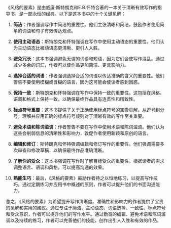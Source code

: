 《风格的要素》是由威廉·斯特朗克和E.B.怀特合著的一本关于清晰有效写作的指导书，是一部永恒的经典。以下是这本书中的十个关键见解：

1. **简洁**：作者强调写作中简洁的重要性。他们主张清晰和简洁，鼓励作者使用简单的词语和句子有效传达观点。

2. **使用主动语态**：斯特朗克和怀特强调在写作中使用主动语态的重要性。他们认为主动语态比被动语态更清晰、更引人入胜。

3. **避免冗长**：这本书强调避免无谓的词语和短语，因为它们会使写作混乱。通过减少多余的词汇，作者可以使作品更加简洁、更具影响力。

4. **选择合适的词语**：作者强调选择合适的词语以传达准确的含义的重要性。他们警告不要使用模糊或含糊的语言，因为这可能会使读者感到困惑。

5. **保持一致**：斯特朗克和怀特强调在写作中保持一致的重要性。这包括在风格、语调和格式上保持一致，以确保最终作品具有连贯性和精致性。

6. **标点符号重要**：这本书提供了关于正确使用标点符号的宝贵见解。从逗号到分号，理解并应用正确的标点符号规则对于清晰有效的写作至关重要。

7. **避免术语和陈词滥调**：作者警告不要在写作中使用术语和陈词滥调。他们认为这些会削弱信息的清晰性和影响力，敦促作者使用新颖和原创的语言。

8. **编辑和修订**：斯特朗克和怀特强调编辑和修订写作的重要性。他们强调需要多次审查和修改草稿，以确保最终作品准确清晰。

9. **了解你的受众**：这本书强调在写作时了解目标受众的重要性。根据读者的需求调整语言、语调和风格，可以提高沟通的效果。

10. **熟能生巧**：最后，《风格的要素》鼓励作者持之以恒地练习，以提高写作技巧。通过定期练习并应用书中概述的原则，作者可以提升他们的书面沟通能力。

总之，《风格的要素》为希望提升写作清晰度、准确性和影响力的作者提供了宝贵的见解和实用的建议。通过专注于简洁、主动语态、词语选择、一致性、标点符号和受众意识，作者可以提升他们的写作水平。通过勤奋的编辑、避免术语和陈词滥调以及持续的练习，作者可以完善他们的技能，创作出引人入胜和有效的作品。